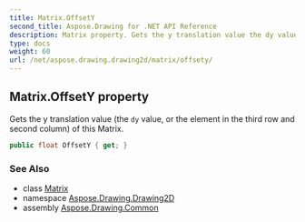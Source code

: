 ```yaml
---
title: Matrix.OffsetY
second_title: Aspose.Drawing for .NET API Reference
description: Matrix property. Gets the y translation value the dy value or the element in the third row and second column of this Matrix
type: docs
weight: 60
url: /net/aspose.drawing.drawing2d/matrix/offsety/
---
```

## Matrix.OffsetY property

Gets the y translation value (the `dy` value, or the element in the third row and second column) of this Matrix.

```csharp
public float OffsetY { get; }
```

### See Also

* class [Matrix](../)
* namespace [Aspose.Drawing.Drawing2D](../../matrix/)
* assembly [Aspose.Drawing.Common](../../../)


